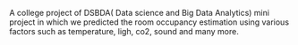 A college project of DSBDA( Data science and Big Data Analytics) mini project in which we predicted the room occupancy estimation using various factors such as temperature, ligh, co2, sound and many more.
